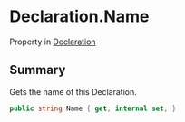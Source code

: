 # Declaration.Name

Property in [Declaration](/api/csharp/yarn.compiler.declaration.md)

## Summary


Gets the name of this Declaration.


```csharp
public string Name { get; internal set; }
```

